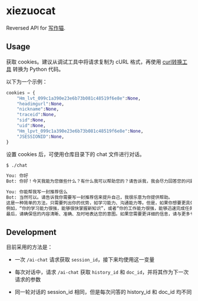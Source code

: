 # xiezuocat

Reversed API for [写作猫](https://xiezuocat.com/chat).

## Usage

获取 cookies。建议从调试工具中将请求复制为 cURL 格式，再使用 [curl转换工具](https://tool.lu/curl/) 转换为 Python 代码。

以下为一个示例：

```python
cookies = {
    "Hm_lvt_099c1a390e23e6b73b081c48519f6e8e":None,
    "headimgurl":None,
    "nickname":None,
    "traceid":None,
    "sid":None,
    "uid":None,
    "Hm_lpvt_099c1a390e23e6b73b081c48519f6e8e":None,
    "JSESSIONID":None,
}
```

设置 cookies 后，可使用仓库目录下的 chat 文件进行对话。

```bash
$ ./chat

You: 你好
Bot: 你好！今天我能为您做些什么？有什么我可以帮助您的？请告诉我，我会尽力回答您的问题。

You: 你能帮我写一封推荐信么
Bot: 当然可以。请告诉我你需要写一封推荐信来提升自己，我很乐意为你提供帮助。
这是一种简单的方法，只需要列出你的优势，如学习能力、沟通能力等。但是，如果你想要更具体地描述你的优势，可以考虑使用“具体表现”一词。
例如，“你的学习能力很强，能够很快掌握新知识”，或者“你的工作能力很强，能够迅速完成任务”。同样地，“你的沟通能力很强，能够有效地与他人进行交流”。
最后，请确保信的内容清晰、准确、及时地表达您的意图。如果您需要更详细的信息，请与更多专家或组织联系以获取更多信息。
```

## Development

目前采用的方法是：

- 一次 `/ai-chat` 请求获取 `session_id`，接下来均使用这一变量

- 每次对话中，请求 `/ai-chat` 获取 `history_id` 和 `doc_id`，并将其作为下一次请求的参数

- 同一轮对话的 session_id 相同，但是每次问答的 history_id 和 doc_id 均不同
